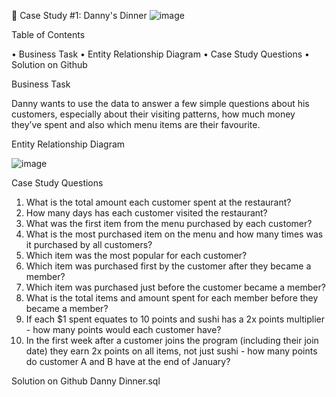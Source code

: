 🍜 Case Study #1: Danny's Dinner
![image](https://user-images.githubusercontent.com/126285330/223435399-e657b9ee-b988-46fd-b14d-a1e0b41987d7.png)

Table of Contents

•	Business Task
•	Entity Relationship Diagram
•	Case Study Questions
•	Solution on Github

Business Task

Danny wants to use the data to answer a few simple questions about his customers, especially about their visiting patterns, how much money they’ve spent and also which menu items are their favourite.

Entity Relationship Diagram

![image](https://user-images.githubusercontent.com/126285330/223435193-41599e43-5a30-4334-9e91-253009186ebd.png)

Case Study Questions
1.	What is the total amount each customer spent at the restaurant?
2.	How many days has each customer visited the restaurant?
3.	What was the first item from the menu purchased by each customer?
4.	What is the most purchased item on the menu and how many times was it purchased by all customers?
5.	Which item was the most popular for each customer?
6.	Which item was purchased first by the customer after they became a member?
7.	Which item was purchased just before the customer became a member?
8.	What is the total items and amount spent for each member before they became a member?
9.	If each $1 spent equates to 10 points and sushi has a 2x points multiplier - how many points would each customer have?
10.	In the first week after a customer joins the program (including their join date) they earn 2x points on all items, not just sushi - how many points do customer A and B have at the end of January?
 	           
Solution on Github
Danny Dinner.sql


